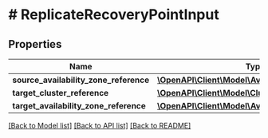 # # ReplicateRecoveryPointInput

## Properties

Name | Type | Description | Notes
------------ | ------------- | ------------- | -------------
**source_availability_zone_reference** | [**\OpenAPI\Client\Model\AvailabilityZoneReference**](AvailabilityZoneReference.md) |  |
**target_cluster_reference** | [**\OpenAPI\Client\Model\ClusterReference**](ClusterReference.md) |  | [optional]
**target_availability_zone_reference** | [**\OpenAPI\Client\Model\AvailabilityZoneReference**](AvailabilityZoneReference.md) |  |

[[Back to Model list]](../../README.md#models) [[Back to API list]](../../README.md#endpoints) [[Back to README]](../../README.md)
